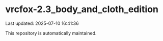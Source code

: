 # vrcfox-2.3_body_and_cloth_edition

Last updated: 2025-07-10 16:41:36

This repository is automatically maintained.

